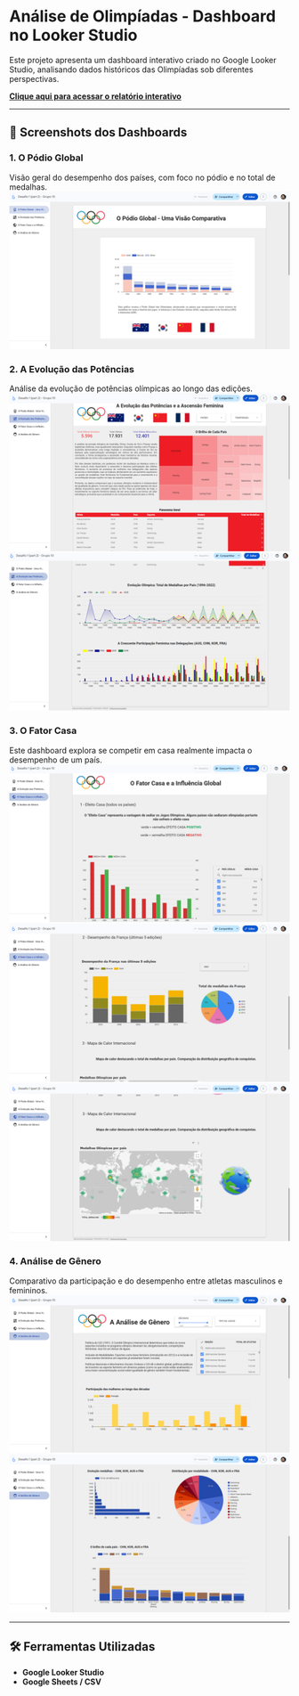 # Análise de Olimpíadas - Dashboard no Looker Studio

Este projeto apresenta um dashboard interativo criado no Google Looker Studio, analisando dados históricos das Olimpíadas sob diferentes perspectivas.

**[Clique aqui para acessar o relatório interativo](https://lookerstudio.google.com/reporting/980988cd-917d-4c99-a605-d4466e43bd1e)**

---

## 📸 Screenshots dos Dashboards

### 1. O Pódio Global
Visão geral do desempenho dos países, com foco no pódio e no total de medalhas.
![Visão do Pódio Global](o-podio-global.png)

### 2. A Evolução das Potências
Análise da evolução de potências olímpicas ao longo das edições.
![Evolução das Potências - Gráfico 1](a-evolucao-das-potencias-1.png)
![Evolução das Potências - Gráfico 2](a-evolucao-das-potencias-2.png)

### 3. O Fator Casa
Este dashboard explora se competir em casa realmente impacta o desempenho de um país.
![O Fator Casa - Gráfico 1](o-fator-casa-1.png)
![O Fator Casa - Gráfico 2](o-fator-casa-2.png)
![O Fator Casa - Gráfico 3](o-fator-casa-3.png)

### 4. Análise de Gênero
Comparativo da participação e do desempenho entre atletas masculinos e femininos.
![Análise de Gênero - Gráfico 1](a-analise-de-genero-1.png)
![Análise de Gênero - Gráfico 2](a-analise-de-genero-2.png)

---

## 🛠️ Ferramentas Utilizadas
* **Google Looker Studio**
* **Google Sheets / CSV**

